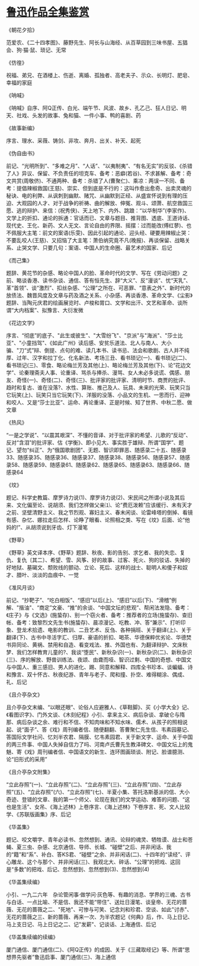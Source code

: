 # [鲁迅作品全集鉴赏](https://www.vrrw.net/wx/10068.html)

《朝花夕拾》

范爱农、《二十四孝图》、藤野先生、阿长与山海经、从百草园到三味书屋、五猖会、狗·猫·鼠、琐记、无常

《仿徨》

祝福、弟兄、在酒楼上、伤逝、离婚、孤独者、高老夫子、示众、长明灯、肥皂、幸福的家庭

《呐喊》

《呐喊》自序、阿Q正传、白光、端午节、风波、故乡、孔乙己、狂人日记、明天、社戏、头发的故事、兔和猫、一件小事、鸭的喜剧、药

《故事新编》

序言、理水、采薇、铸剑、非攻、奔月、出关、补天、起死

《伪自由书》

前记、“光明所到”、“多难之月”、“人话”、“以夷制夷”、“有名无实”的反驳、《杀错了人》异议、保留、不负责任的坦克车、备考：恶癖(若谷)、不求甚解、备考：奇文共赏(周敬侪)、不通两种、备考：杀错了人(曹聚仁)、乘凉：两误一不同、备考：提倡辣椒救国(王慈)、崇实、但到底是不行的：这叫作愈出愈奇、出卖灵魂的秘诀、电的利弊、从讽刺到幽默、赌咒、从幽默到正经、从盛宣怀说到有理的压迫、大观园的人才、对于战争的祈祷、曲的解放、伸冤、观斗、颂萧、航空救国三愿、逃的辩护、来信：(祝秀侠)、天上地下、内外、跳踉：“以华制华”(李家作)、文学上的折扣、通论的拆通：官话而已、文章与题目、推背图、透底、王道诗话、现代史、王化、新药、文人无文、言论自由的界限、摇摆：过而能改(傅红蓼)、也不佩服大主笔：前文的案语(乐雯)、因此引起的通论、迎头经、硬要用辣椒止哭：不要乱咬人(王慈)、又招恼了大主笔：萧伯纳究竟不凡(晚报)、再谈保留、战略关系、止哭文学、只要几句：案语、中国人的生命圈、最艺术的国家、后记

《而己集》

题辞、黄花节的杂感、略论中国人的脸、革命时代的文学、写在《劳动问题》之前、略谈香港、读书杂谈、通信、答有恒先生、辞“大义”、反“漫谈”、忧“天乳”、革“首领”、谈“激烈”、扣丝杂感、“公理”之所在、可恶罪、“意表之外”、新时代的放债法、魏晋风度及文章与药及酒之关系、小杂感、再谈香港、革命文学、《尘影》题辞、当陶元庆君的绘画展览时、卢梭和胃口、文学和出汗、文艺和革命、谈所谓“大内档案”、拟豫言、大衍发微

《花边文学》

序言、“彻底”的底子、"此生或彼生"、"大雪纷飞"、"京派"与"海派"、"莎士比亚"、"小童挡驾"、《如此广州》读后感、安贫乐道法、北人与南人、大小骗、"刀“式”辩、倒提、点句的难、读几本书、读书忌、法会和歌剧、古人并不纯厚、过年、汉字和拉丁化、化名新法、考场三丑、看书琐记(一)、看书琐记(二)、看书琐记(三)、零食、略论梅兰芳及其他(上)、略论梅兰芳及其他(下)、论“花边文学”、论秦理斋夫人事、论重译、骂杀与捧杀、漫骂、女人未必多说谎、偶感、朋友、奇怪(一)、奇怪(二)、奇怪(三)、批评家的批评家、清明时节、商贾的批评、趋时和复古、谁在没落?、水性、算账、推己及人、玩具、未来的光荣、玩笑只当它玩笑(上)、玩笑只当它玩笑(下)、洋服的没落、小品文的生机、一思而行、迎神和咬人、又是“莎士比亚”、运命、再论重译、正是时候、知了世界、中秋二愿、做文章

《热风》

“一是之学说”、“以震其艰深”、不懂的音译、对于批评家的希望、儿歌的“反动”、反对“含泪”的批评家、估《学衡》、即小见大、事实胜于雄辩、所谓“国学”、题记、望勿“纠正”、为“俄国歌剧团”、无题、智识即罪恶、随感录二十五、随感录33、随感录35、随感录36、随感录37、随感录38、随感录56、随感录57、随感录58、随感录59、随感录61、随感录62、随感录65、随感录63、随感录66、随感录64

《坟》

题记、科学史教篇、摩罗诗力说(1)、摩罗诗力说(2)、宋民间之所谓小说及其后来、文化偏至论、说胡须、我们怎样做父亲⑴、论“费厄泼赖”应该缓行、未有天才之前、坚壁清野主义、我之节烈观、寡妇主义、春末闲谈、论雷峰塔的倒掉、看镜有感、杂忆、娜拉走后怎样、论睁了眼看、论照相之类、写在《坟》后面、论“他妈的!”、从胡须说到牙齿、灯下漫笔

《野草》

《野草》英文译本序、《野草》题辞、秋夜、影的告别、求乞者、我的失恋、复仇、复仇〔其二〕、希望、雪、风筝、好的故事、过客、死火、狗的驳诘、失掉的好地狱、墓碣文、颓败线的颤动、立论、死后、这样的战士、聪明人和傻子和奴才、腊叶、淡淡的血痕中、一觉

《准风月谈》

前记、“抄靶子”、“吃白相饭”、“感旧”以后(上)、“感旧”以后(下)、“滑稽”例解、"揩油"、“商定”文豪、“推”的余谈、“中国文坛的悲观”、帮闲法发隐、备考：《庄子》与《文选》(施蛰存)、别一个窃火者、备考：推荐者的立场(施蛰存)、查旧帐、备考：致黎烈文先生书(施蛰存)、晨凉漫记、吃教、冲、答“兼示”、打听印象、登龙术拾遗、电影的教训、二丑艺术、反刍、各种捐班、关于翻译(上)、关于翻译(下)、古书中寻活字汇、归厚、豪语的折扣、喝茶、华德保粹优劣论、华德焚书异同论、黄祸、禁用和自造、看变戏法、推、外国也有、为翻译辩护、文床秋梦、我们怎样教育儿童的?、我谈“堕民”、新秋杂识(一)、新秋杂识(二)、新秋杂识(三)、序的解放、野兽训练法、夜颂、由聋而哑、智识过剩、中国的奇想、中国文与中国人、重三感旧、男人的进化、踢、同意和解释、四库全书珍本、谈蝙蝠、诗和豫言、双十怀古、秋夜纪游、青年与老子、爬和撞、扑空、难得糊涂、偶成、礼、后记

《且介亭杂文》

且介亭杂文末编、“以眼还眼”、论俗人应避雅人、《草鞋脚》、买《小学大全》记、《看图识字》、门外文谈、《木刻纪程》小引、拿来主义、病后杂谈、拿破仑与隋那、病后杂谈之余、难行和不信、不知肉味和不知水味、儒术、从孩子的照相说起、说“面子”、答《戏》周刊编者信、随便翻翻、答曹聚仁先生信、韦素园墓记、答国际文学社问、忆刘半农君、隔膜、忆韦素园君、关于新文字、运命、关于中国的两三件事、中国人失掉自信力了吗、河南卢氏曹先生教泽碑文、中国文坛上的鬼魅、寄《戏》周刊编者信、中国语文的新生、连环图画琐谈、附记、脸谱臆测、论“旧形式的采用”

《且介亭杂文附集》

“立此存照”(一)、“立此存照”(二)、“立此存照”(三)、“立此存照”(四)、“立此存照”(五)、“立此存照”(六)、“立此存照”(七)、半夏小集、答托洛斯基派的信、大小奇迹、登错的文章、我的第一个师父、论现在我们的文学运动、难答的问题、“这也是生活”、女吊、《海上述林》上卷序言、《海上述林》下卷序言、死、文人比较学、《苏联版画集》序、后记

《华盖集》

题记、咬文嚼字、青年必读书、忽然想到、通讯、论辩的魂灵、牺牲谟、战士和苍蝇、夏三虫、杂感、北京通信、导师、长城、“碰壁”之后、并非闲话、我的“籍”和“系”、补白、答KS君、“碰壁”之余、并非闲话(二)、十四年的“读经”、评心雕龙、这个与那个、并非闲话(三)、我观北大、碎话、“公理”的把戏、这回是“多数”的把戏、后记、忽然想到、忽然想到(3)、忽然想到(4)

《华盖集续编》

小引、一九二六年　杂论管闲事·做学问·灰色等、有趣的消息、学界的三魂、古书与白话、一点比喻、不是信、我还不能“带住”、送灶日漫笔、谈皇帝、无花的蔷薇、无花的蔷薇之二、"死地"、可惨与可笑、记念刘和珍君、空谈、如此"讨赤"、无花的蔷薇之三、新的蔷薇、再来一次、为半农题记《何典》后，作、马上日记、马上支日记、马上日记之二、记"发薪"、记谈话、上海通信、后记

《华盖集续编的续编》

厦门通信、厦门通信(二)、《阿Q正传》的成因、关于《三藏取经记》等、所谓“思想界先驱者”鲁迅启事、厦门通信(三)、海上通信

